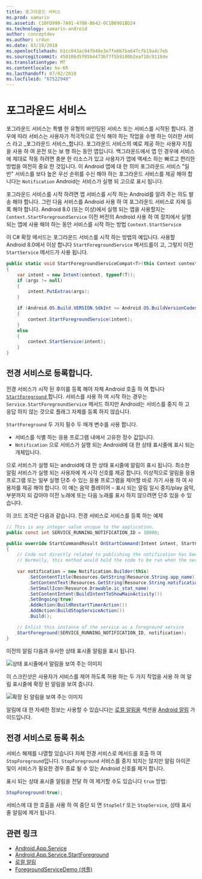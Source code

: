 ```yaml
---
title: 포그라운드 서비스
ms.prod: xamarin
ms.assetid: C10FD999-7A91-4708-B642-0C1B0901BD24
ms.technology: xamarin-android
author: conceptdev
ms.author: crdun
ms.date: 03/19/2018
ms.openlocfilehash: b1cc043ac94fb48e3e7fe6b7ba647cfb19a4c7eb
ms.sourcegitcommit: 450106d5f05b4473bf7f5b9100b2eaf18c9110de
ms.translationtype: MT
ms.contentlocale: ko-KR
ms.lasthandoff: 07/02/2019
ms.locfileid: "67522940"
---
```

# <a name="foreground-services"></a>포그라운드 서비스

포그라운드 서비스는 특별 한 유형의 바인딩된 서비스 또는 서비스를 시작된 합니다. 경우에 따라 서비스는 사용자가 적극적으로 인식 해야 하는 작업을 수행 하는 이러한 서비스 라고 _포그라운드 서비스_합니다. 포그라운드 서비스의 예로 제공 하는 사용자 지침을 사용 하 여 운전 또는 보 행 하는 동안 앱입니다. 백그라운드에서 앱 인 경우에 서비스에 제대로 작동 하려면 충분 한 리소스가 있고 사용자가 앱에 액세스 하는 빠르고 편리한 방법을 여전히 중요 한 것입니다. 이 Android 앱에 대 한 의미 포그라운드 서비스 "일반" 서비스를 보다 높은 우선 순위를 수신 해야 하는 포그라운드 서비스를 제공 해야 합니다는 `Notification` Android는 서비스가 실행 되 고으로 표시 됩니다.
 
포그라운드 서비스를 시작 하려면 앱 서비스를 시작 하는 Android를 알려 주는 의도 발송 해야 합니다. 그런 다음 서비스를 Android 사용 하 여 포그라운드 서비스로 자체 등록 해야 합니다. Android 8.0 (또는 이상)에서 실행 되는 앱을 사용할지는 `Context.StartForegroundService` 이전 버전의 Android 사용 하 여 장치에서 실행 되는 앱에 사용 해야 하는 동안 서비스를 시작 하는 방법 `Context.StartService`

이 C# 확장 메서드는 포그라운드 서비스를 시작 하는 방법의 예입니다. 사용할 Android 8.0에서 이상 합니다 `StartForegroundService` 메서드를이 고, 그렇지 이전 `StartService` 메서드가 사용 됩니다.  

```csharp
public static void StartForegroundServiceCompat<T>(this Context context, Bundle args = null) where T : Service
{
    var intent = new Intent(context, typeof(T));
    if (args != null) 
    {
        intent.PutExtras(args);
    }

    if (Android.OS.Build.VERSION.SdkInt >= Android.OS.BuildVersionCodes.O)
    {
        context.StartForegroundService(intent);
    }
    else
    {
        context.StartService(intent);
    }
}
```

## <a name="registering-as-a-foreground-service"></a>전경 서비스로 등록합니다.

전경 서비스가 시작 된 후이를 등록 해야 자체 Android 호출 하 여 합니다 [ `StartForeground` ](https://developer.xamarin.com/api/member/Android.App.Service.StartForeground/p/System.Int32/Android.App.Notification/)합니다. 서비스를 사용 하 여 시작 하는 경우는 `Service.StartForegroundService` 메서드 하지만 Android는 서비스를 중지 하 고 응답 하지 않는 것으로 플래그 자체를 등록 하지 않습니다.

`StartForeground` 두 가지 필수 두 매개 변수를 사용 합니다.
 
* 서비스를 식별 하는 응용 프로그램 내에서 고유한 정수 값입니다.
* `Notification` 으로 서비스가 실행 되는 Android에 대 한 상태 표시줄에 표시 되는 개체입니다.

으로 서비스가 실행 되는 android에 대 한 상태 표시줄에 알림이 표시 됩니다. 최소한 알림 서비스가 실행 되는 사용자에 게 시각 신호를 제공 합니다. 이상적으로 알림을 응용 프로그램 또는 일부 실행 단추 수 있는 응용 프로그램을 제어할 바로 가기 사용 하 여 사용자를 제공 해야 합니다. 이 예는 음악 플레이어 &ndash; 표시 되는 알림 일시 중지/play 음악, 부분까지 되 감아야 이전 노래에 또는 다음 노래를 표시 하지 않으려면 단추 있을 수 있습니다. 

이 코드 조각은 다음과 같습니다. 전경 서비스로 서비스를 등록 하는 예제   

```csharp
// This is any integer value unique to the application.
public const int SERVICE_RUNNING_NOTIFICATION_ID = 10000;

public override StartCommandResult OnStartCommand(Intent intent, StartCommandFlags flags, int startId)
{
    // Code not directly related to publishing the notification has been omitted for clarity.
    // Normally, this method would hold the code to be run when the service is started.
    
    var notification = new Notification.Builder(this)
        .SetContentTitle(Resources.GetString(Resource.String.app_name))
        .SetContentText(Resources.GetString(Resource.String.notification_text))
        .SetSmallIcon(Resource.Drawable.ic_stat_name)
        .SetContentIntent(BuildIntentToShowMainActivity())
        .SetOngoing(true)
        .AddAction(BuildRestartTimerAction())
        .AddAction(BuildStopServiceAction())
        .Build();

    // Enlist this instance of the service as a foreground service
    StartForeground(SERVICE_RUNNING_NOTIFICATION_ID, notification);
}
```

이전의 알림 다음과 유사한 상태 표시줄 알림을 표시 됩니다.

![상태 표시줄에서 알림을 보여 주는 이미지](foreground-services-images/foreground-services-01.png "상태 표시줄에서 알림을 보여 주는 이미지")

이 스크린샷은 사용자가 서비스를 제어 하도록 허용 하는 두 가지 작업을 사용 하 여 알림 표시줄에 확장 된 알림을 보여 줍니다.

![확장 된 알림을 보여 주는 이미지](foreground-services-images/foreground-services-02.png "확장된 알림을 보여 주는 이미지입니다.")

알림에 대 한 자세한 정보는 사용할 수 있습니다는 [로컬 알림을](~/android/app-fundamentals/notifications/local-notifications.md) 섹션을 [Android 알림](~/android/app-fundamentals/notifications/index.md) 가이드입니다.

## <a name="unregistering-as-a-foreground-service"></a>전경 서비스로 등록 취소

서비스 해제를 나열할 있습니다 자체 전경 서비스로 메서드를 호출 하 여 `StopForeground`입니다. `StopForeground` 서비스를 중지 되지는 않지만 알림 아이콘 및이 서비스가 필요한 경우 종료 될 수 있는 Android 신호를 제거 합니다.

표시 되는 상태 표시줄 알림을 전달 하 여 제거할 수도 있습니다 `true` 방법: 

```csharp
StopForeground(true);
```

서비스에 대 한 호출을 사용 하 여 중단 되 면 `StopSelf` 또는 `StopService`, 상태 표시줄 알림에 제거 됩니다.

## <a name="related-links"></a>관련 링크

- [Android.App.Service](https://developer.xamarin.com/api/type/Android.App.Service/)
- [Android.App.Service.StartForeground](https://developer.xamarin.com/api/member/Android.App.Service.StartForeground/p/System.Int32/Android.App.Notification/)
- [로컬 알림](~/android/app-fundamentals/notifications/local-notifications.md)
- [ForegroundServiceDemo (샘플)](https://developer.xamarin.com/samples/monodroid/ApplicationFundamentals/ServiceSamples/ForegroundServiceDemo/)
